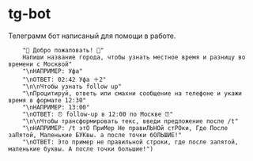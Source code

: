 # tg-bot
Телеграмм бот написаный для помощи в работе. 

        "🤗 Добро пожаловать! 🤗"
        Напиши название города, чтобы узнать местное время и разницу во времени с Москвой"
        "\nНАПРИМЕР: Уфа"
        "\nОТВЕТ: 02:42 Уфа ＋2"
        "\n\nЧтобы узнать follow up"
        "\nПроцитируй, ответь или смахни сообщение на телефоне и укажи время в формате 12:30"
        "\nНАПРИМЕР: 13:00"
        "\nОТВЕТ: ⏰ follow-up в 12:00 по Москве ⏰"
        "\n\nЧтобы трансформировать текс, введи предложение после /t"
        "\nНАПРИМЕР: /t этО ПриМер Не правиЛЬНОй стРОки, Где После заПятой, Маленькие БУКвы. а после точки бОЛЬШИЕ!"
        "\nОТВЕТ: Это пример не правильной строки, где после запятой, маленькие буквы. А после точки большие!")
